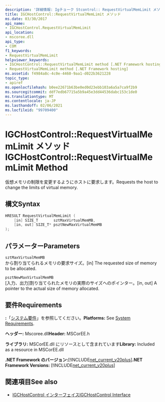 ```yaml
---
description: '詳細情報: Igチョーク Stcontrol:: RequestVirtualMemLimit メソッド'
title: IGCHostControl::RequestVirtualMemLimit メソッド
ms.date: 03/30/2017
api_name:
- IGCHostControl.RequestVirtualMemLimit
api_location:
- mscoree.dll
api_type:
- COM
f1_keywords:
- RequestVirtualMemLimit
helpviewer_keywords:
- IGCHostControl::RequestVirtualMemLimit method [.NET Framework hosting]
- RequestVirtualMemLimit method [.NET Framework hosting]
ms.assetid: f4984a8c-4c0e-4460-9aa1-d022b3621228
topic_type:
- apiref
ms.openlocfilehash: b0ee22671b63be0ed0d23ebb103a6a5a7ca9f2b9
ms.sourcegitcommit: ddf7edb67715a5b9a45e3dd44536dabc153c1de0
ms.translationtype: MT
ms.contentlocale: ja-JP
ms.lasthandoff: 02/06/2021
ms.locfileid: "99709400"
---
```

# <a name="igchostcontrolrequestvirtualmemlimit-method"></a><span data-ttu-id="c5c68-103">IGCHostControl::RequestVirtualMemLimit メソッド</span><span class="sxs-lookup"><span data-stu-id="c5c68-103">IGCHostControl::RequestVirtualMemLimit Method</span></span>

<span data-ttu-id="c5c68-104">仮想メモリの制限を変更するようにホストに要求します。</span><span class="sxs-lookup"><span data-stu-id="c5c68-104">Requests the host to change the limits of virtual memory.</span></span>  
  
## <a name="syntax"></a><span data-ttu-id="c5c68-105">構文</span><span class="sxs-lookup"><span data-stu-id="c5c68-105">Syntax</span></span>  
  
```cpp  
HRESULT RequestVirtualMemLimit (  
    [in] SIZE_T       sztMaxVirtualMemMB,  
    [in, out] SIZE_T* psztNewMaxVirtualMemMB  
);  
```  
  
## <a name="parameters"></a><span data-ttu-id="c5c68-106">パラメーター</span><span class="sxs-lookup"><span data-stu-id="c5c68-106">Parameters</span></span>  

 `sztMaxVirtualMemMB`  
 <span data-ttu-id="c5c68-107">から割り当てられるメモリの要求サイズ。</span><span class="sxs-lookup"><span data-stu-id="c5c68-107">[in] The requested size of memory to be allocated.</span></span>  
  
 `psztNewMaxVirtualMemMB`  
 <span data-ttu-id="c5c68-108">[入力、出力]割り当てられたメモリの実際のサイズへのポインター。</span><span class="sxs-lookup"><span data-stu-id="c5c68-108">[in, out] A pointer to the actual size of memory allocated.</span></span>  
  
## <a name="requirements"></a><span data-ttu-id="c5c68-109">要件</span><span class="sxs-lookup"><span data-stu-id="c5c68-109">Requirements</span></span>  

 <span data-ttu-id="c5c68-110">**:**「[システム要件](../../get-started/system-requirements.md)」を参照してください。</span><span class="sxs-lookup"><span data-stu-id="c5c68-110">**Platforms:** See [System Requirements](../../get-started/system-requirements.md).</span></span>  
  
 <span data-ttu-id="c5c68-111">**ヘッダー:** Mscoree.dll</span><span class="sxs-lookup"><span data-stu-id="c5c68-111">**Header:** MSCorEE.h</span></span>  
  
 <span data-ttu-id="c5c68-112">**ライブラリ:** MSCorEE.dll にリソースとして含まれています</span><span class="sxs-lookup"><span data-stu-id="c5c68-112">**Library:** Included as a resource in MSCorEE.dll</span></span>  
  
 <span data-ttu-id="c5c68-113">**.NET Framework のバージョン:**[!INCLUDE[net_current_v20plus](../../../../includes/net-current-v20plus-md.md)]</span><span class="sxs-lookup"><span data-stu-id="c5c68-113">**.NET Framework Versions:** [!INCLUDE[net_current_v20plus](../../../../includes/net-current-v20plus-md.md)]</span></span>  
  
## <a name="see-also"></a><span data-ttu-id="c5c68-114">関連項目</span><span class="sxs-lookup"><span data-stu-id="c5c68-114">See also</span></span>

- [<span data-ttu-id="c5c68-115">IGCHostControl インターフェイス</span><span class="sxs-lookup"><span data-stu-id="c5c68-115">IGCHostControl Interface</span></span>](igchostcontrol-interface.md)
